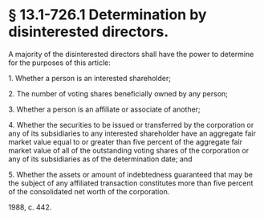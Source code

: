 # § 13.1-726.1 Determination by disinterested directors.

<p>A majority of the disinterested directors shall have the power to determine for the purposes of this article:</p><p>1. Whether a person is an interested shareholder;</p><p>2. The number of voting shares beneficially owned by any person;</p><p>3. Whether a person is an affiliate or associate of another;</p><p>4. Whether the securities to be issued or transferred by the corporation or any of its subsidiaries to any interested shareholder have an aggregate fair market value equal to or greater than five percent of the aggregate fair market value of all of the outstanding voting shares of the corporation or any of its subsidiaries as of the determination date; and</p><p>5. Whether the assets or amount of indebtedness guaranteed that may be the subject of any affiliated transaction constitutes more than five percent of the consolidated net worth of the corporation.</p><p>1988, c. 442.</p>